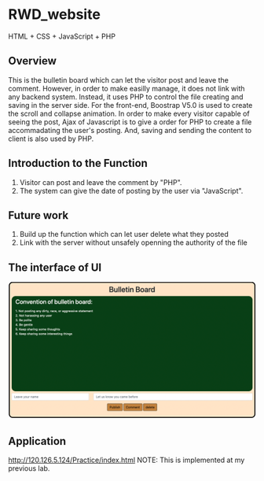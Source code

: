 # RWD_website
HTML + CSS + JavaScript + PHP

## Overview
This is the bulletin board which can let the visitor post and leave the comment. However, in order to make easilly manage, it does not link with any backend system. Instead, it uses PHP to control the file creating and saving in the server side. For the front-end, Boostrap V5.0 is used to create the scroll and collapse animation. In order to make every visitor capable of seeing the post, Ajax of Javascript is to give a order for PHP to create a file accommadating the user's posting. And, saving and sending the content to client is also used by PHP.

## Introduction to the Function
1. Visitor can post and leave the comment by "PHP".
2. The system can give the date of posting by the user via "JavaScript".

## Future work
1. Build up the function which can let user delete what they posted
2. Link with the server without unsafely openning the authority of the file

## The interface of UI
![image](https://github.com/Tony-Yao-Ru/RWD_website/blob/main/Screen%20Shot%202022-06-10%20at%208.40.35%20PM.png)

## Application
http://120.126.5.124/Practice/index.html
NOTE: This is implemented at my previous lab.
